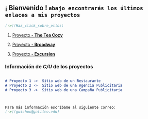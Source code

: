 ## **¡ Bienvenido !** `abajo encontrarás los últimos enlaces a mis proyectos`
```markdown
[->](Haz_click_sobre_ellos)
```
1. [Proyecto - **The Tea Cozy**](https://albertoprogra.github.io/prj-rev-bwfs-tea-cozy/tea_cozy)

2. [Proyecto - **Broadway**](https://albertoprogra.github.io/broadway/) 

3. [Proyecto - **Excursion**](https://albertoprogra.github.io/excursion/)



### Información de _C/U_ de los proyectos
```markdown

# Proyecto 1 ->  Sitio web de un Restaurante
# Proyecto 2 ->  Sitio web de una Agencia Publicitaria
# Proyecto 3 ->  Sitio web de una Campaña Publicitaria 



Para más información escríbame al siguiente correo: 
[->](gwichoo@galileo.edu)
```
